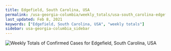 ```yaml
---
title: Edgefield, South Carolina, USA
permalink: /usa-georgia-columbia/weekly_totals/usa-south_carolina-edgefield-weekly_totals.html
last_updated: Feb 8, 2021
keywords: ["Edgefield, South Carolina, USA", "weekly totals"]
sidebar: usa-georgia-columbia_sidebar
---
```


![Weekly Totals of Confirmed Cases for Edgefield, South Carolina, USA](/covid_tracker/images/graphs/usa-south_carolina-edgefield-weekly_totals_graph.png)
